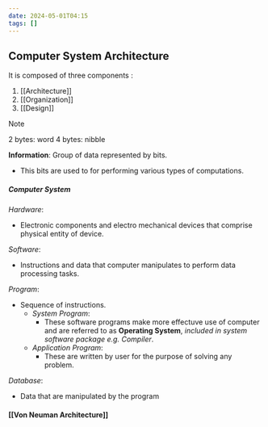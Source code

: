 ```yaml
---
date: 2024-05-01T04:15
tags: []
---
```

## Computer System Architecture
It is composed of three components : 
1. [[Architecture]]
2. [[Organization]]
3. [[Design]]

>[!note] 
>2 bytes: word
>4 bytes: nibble

**Information**: Group of data represented by bits.
- This bits are used to for performing various types of computations.
##### **Computer System**
*Hardware*:
- Electronic components and electro mechanical devices that comprise physical entity of device.

*Software*:
- Instructions and data that computer manipulates to perform data processing tasks.

*Program*:
- Sequence of instructions.
	- *System Program*:
		- These software programs make more effectuve use of computer and are referred to as **Operating System**, *included in system software package e.g. Compiler*.
	- *Application Program*:
		- These are written by user for the purpose of solving any problem.

*Database*:
- Data that are manipulated by the program

#### [[Von Neuman Architecture]]


